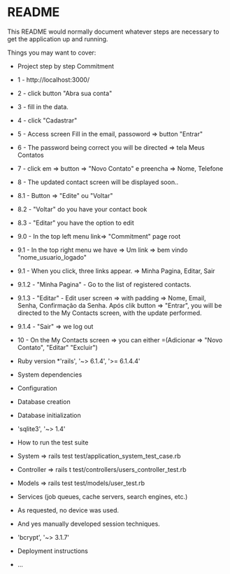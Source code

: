 # README


This README would normally document whatever steps are necessary to get the
application up and running.

Things you may want to cover:


* Project step by step Commitment

* 1 - http://localhost:3000/
* 2 - click button "Abra sua conta"
* 3 - fill in the data.
* 4 - click "Cadastrar"
* 5 - Access screen Fill in the email, passoword => button "Entrar"
* 6 - The password being correct you will be directed => tela Meus Contatos
* 7 - click em => button => "Novo Contato" e preencha => Nome, Telefone
* 8 - The updated contact screen will be displayed soon..
* 8.1 - Button => "Edite" ou "Voltar"
* 8.2 - "Voltar" do you have your contact book

* 8.3 - "Editar" you have the option to edit

* 9.0 - In the top left menu link=> "Commitment" page root
* 9.1 - In the top right menu we have  => Um link => bem vindo "nome_usuario_logado"
* 9.1 - When you click, three links appear. => Minha Pagina, Editar, Sair 

* 9.1.2 - "Minha Pagina" - Go to the list of registered contacts.
* 9.1.3 - "Editar" - Edit user screen => with padding => Nome, Email, Senha, Confirmação da Senha. Após clik button => "Entrar", you will be directed to the My Contacts screen, with the update performed.
* 9.1.4 - "Sair" => we log out
* 10 - On the My Contacts screen => you can either =(Adicionar => "Novo Contato", "Editar" "Excluir")

* Ruby version
*'rails', '~> 6.1.4', '>= 6.1.4.4'

* System dependencies

* Configuration

* Database creation
 
* Database initialization

* 'sqlite3', '~> 1.4'

* How to run the test suite

* System => rails test test/application_system_test_case.rb
* Controller => rails t test/controllers/users_controller_test.rb
* Models => rails test test/models/user_test.rb


* Services (job queues, cache servers, search engines, etc.)

* As requested, no device was used.
* And yes manually developed session techniques.
* 'bcrypt', '~> 3.1.7'


* Deployment instructions

* ...
